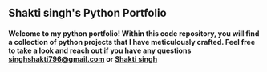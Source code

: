 ## Shakti singh's Python Portfolio

#### Welcome to my python portfolio! Within this code repository, you will find a collection of python projects that I have meticulously crafted. Feel free to take a look and reach out if you have any questions singhshakti796@gmail.com or [Shakti singh](https://www.linkedin.com/in/shakti--singh/)


